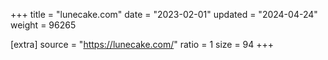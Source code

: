+++
title = "lunecake.com"
date = "2023-02-01"
updated = "2024-04-24"
weight = 96265

[extra]
source = "https://lunecake.com/"
ratio = 1
size = 94
+++
